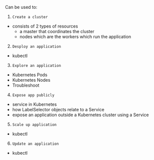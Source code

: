 
Can be used to:

1. `Create a cluster`
  * consists of 2 types of resources 
      - a master that coordinates the cluster
      - nodes which are the workers which run the application
      
2. `Desploy an application`
  * kubectl
  
3. `Explore an application`
  * Kubernetes Pods
  * Kubernetes Nodes
  * Troubleshoot
  
4. `Expose app publicly`
  * service in Kubernetes
  * how LabelSelector objects relate to a Service
  * expose an application outside a Kubernetes cluster using a Service
  
5. `Scale up application`
 * kubectl
6. `Update an application`
 * kubectl
